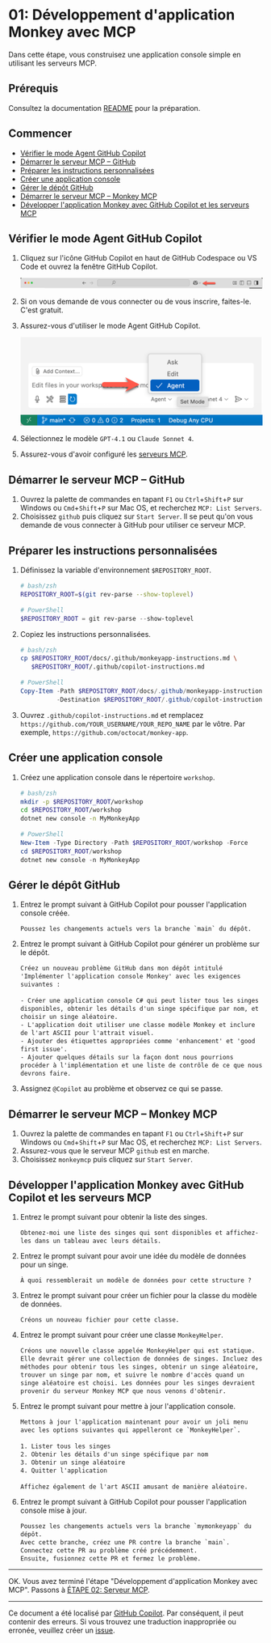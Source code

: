 # 01: Développement d'application Monkey avec MCP

Dans cette étape, vous construisez une application console simple en utilisant les serveurs MCP.

## Prérequis

Consultez la documentation [README](../README.md#prérequis) pour la préparation.

## Commencer

- [Vérifier le mode Agent GitHub Copilot](#vérifier-le-mode-agent-github-copilot)
- [Démarrer le serveur MCP – GitHub](#démarrer-le-serveur-mcp--github)
- [Préparer les instructions personnalisées](#préparer-les-instructions-personnalisées)
- [Créer une application console](#créer-une-application-console)
- [Gérer le dépôt GitHub](#gérer-le-dépôt-github)
- [Démarrer le serveur MCP – Monkey MCP](#démarrer-le-serveur-mcp--monkey-mcp)
- [Développer l'application Monkey avec GitHub Copilot et les serveurs MCP](#développer-lapplication-monkey-avec-github-copilot-et-les-serveurs-mcp)

## Vérifier le mode Agent GitHub Copilot

1. Cliquez sur l'icône GitHub Copilot en haut de GitHub Codespace ou VS Code et ouvrez la fenêtre GitHub Copilot.

   ![Ouvrir GitHub Copilot Chat](./images/setup-01.png)

1. Si on vous demande de vous connecter ou de vous inscrire, faites-le. C'est gratuit.
1. Assurez-vous d'utiliser le mode Agent GitHub Copilot.

   ![Mode Agent GitHub Copilot](./images/setup-02.png)

1. Sélectionnez le modèle `GPT-4.1` ou `Claude Sonnet 4`.
1. Assurez-vous d'avoir configuré les [serveurs MCP](./00-setup.md#configurer-les-serveurs-mcp).

## Démarrer le serveur MCP &ndash; GitHub

1. Ouvrez la palette de commandes en tapant `F1` ou `Ctrl`+`Shift`+`P` sur Windows ou `Cmd`+`Shift`+`P` sur Mac OS, et recherchez `MCP: List Servers`.
1. Choisissez `github` puis cliquez sur `Start Server`. Il se peut qu'on vous demande de vous connecter à GitHub pour utiliser ce serveur MCP.

## Préparer les instructions personnalisées

1. Définissez la variable d'environnement `$REPOSITORY_ROOT`.

   ```bash
   # bash/zsh
   REPOSITORY_ROOT=$(git rev-parse --show-toplevel)
   ```

   ```powershell
   # PowerShell
   $REPOSITORY_ROOT = git rev-parse --show-toplevel
   ```

1. Copiez les instructions personnalisées.

    ```bash
    # bash/zsh
    cp $REPOSITORY_ROOT/docs/.github/monkeyapp-instructions.md \
       $REPOSITORY_ROOT/.github/copilot-instructions.md
    ```

    ```powershell
    # PowerShell
    Copy-Item -Path $REPOSITORY_ROOT/docs/.github/monkeyapp-instructions.md `
              -Destination $REPOSITORY_ROOT/.github/copilot-instructions.md -Force
    ```

1. Ouvrez `.github/copilot-instructions.md` et remplacez `https://github.com/YOUR_USERNAME/YOUR_REPO_NAME` par le vôtre. Par exemple, `https://github.com/octocat/monkey-app`.

## Créer une application console

1. Créez une application console dans le répertoire `workshop`.

    ```bash
    # bash/zsh
    mkdir -p $REPOSITORY_ROOT/workshop
    cd $REPOSITORY_ROOT/workshop
    dotnet new console -n MyMonkeyApp
    ```

    ```powershell
    # PowerShell
    New-Item -Type Directory -Path $REPOSITORY_ROOT/workshop -Force
    cd $REPOSITORY_ROOT/workshop
    dotnet new console -n MyMonkeyApp
    ```

## Gérer le dépôt GitHub

1. Entrez le prompt suivant à GitHub Copilot pour pousser l'application console créée.

    ```text
    Poussez les changements actuels vers la branche `main` du dépôt.
    ```

1. Entrez le prompt suivant à GitHub Copilot pour générer un problème sur le dépôt.

    ```text
    Créez un nouveau problème GitHub dans mon dépôt intitulé 'Implémenter l'application console Monkey' avec les exigences suivantes :
    
    - Créer une application console C# qui peut lister tous les singes disponibles, obtenir les détails d'un singe spécifique par nom, et choisir un singe aléatoire.
    - L'application doit utiliser une classe modèle Monkey et inclure de l'art ASCII pour l'attrait visuel.
    - Ajouter des étiquettes appropriées comme 'enhancement' et 'good first issue'.
    - Ajouter quelques détails sur la façon dont nous pourrions procéder à l'implémentation et une liste de contrôle de ce que nous devrons faire.
    ```

1. Assignez `@Copilot` au problème et observez ce qui se passe.

## Démarrer le serveur MCP &ndash; Monkey MCP

1. Ouvrez la palette de commandes en tapant `F1` ou `Ctrl`+`Shift`+`P` sur Windows ou `Cmd`+`Shift`+`P` sur Mac OS, et recherchez `MCP: List Servers`.
1. Assurez-vous que le serveur MCP `github` est en marche.
1. Choisissez `monkeymcp` puis cliquez sur `Start Server`.

## Développer l'application Monkey avec GitHub Copilot et les serveurs MCP

1. Entrez le prompt suivant pour obtenir la liste des singes.

    ```text
    Obtenez-moi une liste des singes qui sont disponibles et affichez-les dans un tableau avec leurs détails.
    ```

1. Entrez le prompt suivant pour avoir une idée du modèle de données pour un singe.

    ```text
    À quoi ressemblerait un modèle de données pour cette structure ?
    ```

1. Entrez le prompt suivant pour créer un fichier pour la classe du modèle de données.

    ```text
    Créons un nouveau fichier pour cette classe.
    ```

1. Entrez le prompt suivant pour créer une classe `MonkeyHelper`.

    ```text
    Créons une nouvelle classe appelée MonkeyHelper qui est statique. Elle devrait gérer une collection de données de singes. Incluez des méthodes pour obtenir tous les singes, obtenir un singe aléatoire, trouver un singe par nom, et suivre le nombre d'accès quand un singe aléatoire est choisi. Les données pour les singes devraient provenir du serveur Monkey MCP que nous venons d'obtenir.
    ```

1. Entrez le prompt suivant pour mettre à jour l'application console.

    ```text
    Mettons à jour l'application maintenant pour avoir un joli menu avec les options suivantes qui appelleront ce `MonkeyHelper`.
    
    1. Lister tous les singes
    2. Obtenir les détails d'un singe spécifique par nom
    3. Obtenir un singe aléatoire
    4. Quitter l'application

    Affichez également de l'art ASCII amusant de manière aléatoire.
    ```

1. Entrez le prompt suivant à GitHub Copilot pour pousser l'application console mise à jour.

    ```text
    Poussez les changements actuels vers la branche `mymonkeyapp` du dépôt.
    Avec cette branche, créez une PR contre la branche `main`.
    Connectez cette PR au problème créé précédemment.
    Ensuite, fusionnez cette PR et fermez le problème.
    ```

---

OK. Vous avez terminé l'étape "Développement d'application Monkey avec MCP". Passons à [ÉTAPE 02: Serveur MCP](./02-mcp-server.md).

---

Ce document a été localisé par [GitHub Copilot](https://docs.github.com/copilot/about-github-copilot/what-is-github-copilot). Par conséquent, il peut contenir des erreurs. Si vous trouvez une traduction inappropriée ou erronée, veuillez créer un [issue](../../../../../issues).